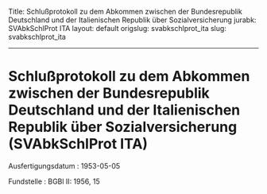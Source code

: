 Title: Schlußprotokoll zu dem Abkommen zwischen der Bundesrepublik Deutschland und
  der Italienischen Republik über Sozialversicherung
jurabk: SVAbkSchlProt ITA
layout: default
origslug: svabkschlprot_ita
slug: svabkschlprot_ita

---

# Schlußprotokoll zu dem Abkommen zwischen der Bundesrepublik Deutschland und der Italienischen Republik über Sozialversicherung (SVAbkSchlProt ITA)

Ausfertigungsdatum
:   1953-05-05

Fundstelle
:   BGBl II: 1956, 15


